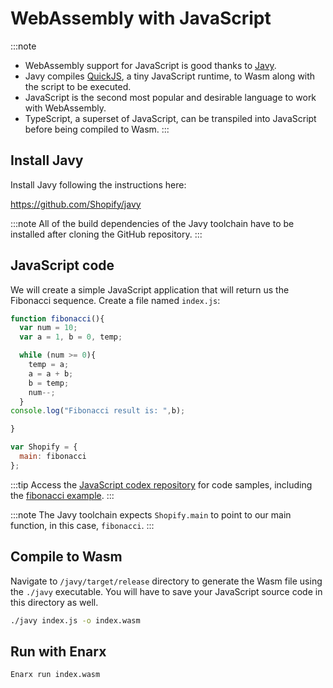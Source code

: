 # WebAssembly with JavaScript

:::note
* WebAssembly support for JavaScript is good thanks to [Javy](https://github.com/Shopify/javy).
* Javy compiles [QuickJS](https://bellard.org/quickjs/), a tiny JavaScript runtime, to Wasm along with the script to be executed. 
* JavaScript is the second most popular and desirable language to work with WebAssembly.
* TypeScript, a superset of JavaScript, can be transpiled into JavaScript before being compiled to Wasm.
:::

## Install Javy

Install Javy following the instructions here:

https://github.com/Shopify/javy

:::note
All of the build dependencies of the Javy toolchain have to be installed after cloning the GitHub repository.
:::

## JavaScript code

We will create a simple JavaScript application that will return us the Fibonacci sequence. Create a file named `index.js`:

```javascript
function fibonacci(){
  var num = 10;
  var a = 1, b = 0, temp;

  while (num >= 0){
    temp = a;
    a = a + b;
    b = temp;
    num--;
  }
console.log("Fibonacci result is: ",b);

}

var Shopify = {
  main: fibonacci
};
```
:::tip
Access the [JavaScript codex repository](https://github.com/enarx/codex/tree/main/JavaScript) for code samples, including the [fibonacci example](https://github.com/enarx/codex/tree/main/JavaScript/fibonacci).
:::

:::note
The Javy toolchain expects `Shopify.main` to point to our main function, in this case, `fibonacci`.
:::

## Compile to Wasm

Navigate to `/javy/target/release` directory to generate the Wasm file using the `./javy` executable. You will have to save your JavaScript source code in this directory as well.

```bash
./javy index.js -o index.wasm
```

## Run with Enarx

```bash
Enarx run index.wasm
```
